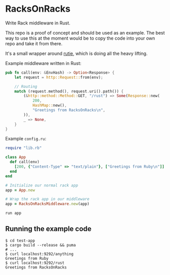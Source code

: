 # RacksOnRacks

Write Rack middleware in Rust.

This repo is a proof of concept and should be used as an example. The best way to use this at the moment would be to copy the code into your own repo and take it from there.

It's a small wrapper around [rutie][1], which is doing all the heavy lifting.

Example middleware written in Rust:

```rust
pub fn call(env: &EnvHash) -> Option<Response> {
    let request = http::Request::from(env);

    // Routing
    match (request.method(), request.uri().path()) {
        (&http::method::Method::GET, "/rust") => Some(Response::new(
            200,
            HashMap::new(),
            "Greetings from RacksOnRacks\n",
        )),
        _ => None,
    }
}
```

Example `config.ru`:

```ruby
require "lib.rb"

class App
  def call(env)
    [200, {"Content-Type" => "text/plain"}, ["Greetings from Ruby\n"]]
  end
end

# Initialize our normal rack app
app = App.new

# Wrap the rack app in our middleware
app = RacksOnRacksMiddleware.new(app)

run app
```

## Running the example code

```
$ cd test-app
$ cargo build --release && puma
# ...
$ curl localhost:9292/anything
Greetings from Ruby
$ curl localhost:9292/rust
Greetings from RacksOnRacks
```

[1]: https://github.com/danielpclark/rutie
